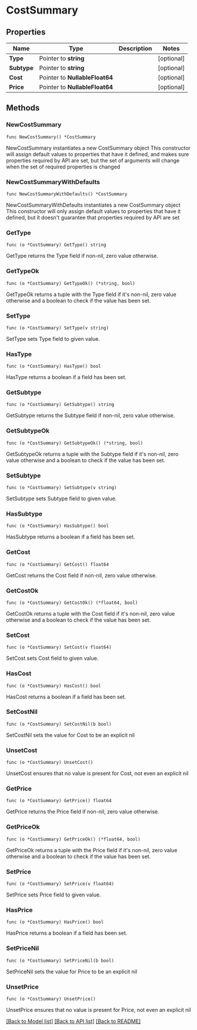 # CostSummary

## Properties

Name | Type | Description | Notes
------------ | ------------- | ------------- | -------------
**Type** | Pointer to **string** |  | [optional] 
**Subtype** | Pointer to **string** |  | [optional] 
**Cost** | Pointer to **NullableFloat64** |  | [optional] 
**Price** | Pointer to **NullableFloat64** |  | [optional] 

## Methods

### NewCostSummary

`func NewCostSummary() *CostSummary`

NewCostSummary instantiates a new CostSummary object
This constructor will assign default values to properties that have it defined,
and makes sure properties required by API are set, but the set of arguments
will change when the set of required properties is changed

### NewCostSummaryWithDefaults

`func NewCostSummaryWithDefaults() *CostSummary`

NewCostSummaryWithDefaults instantiates a new CostSummary object
This constructor will only assign default values to properties that have it defined,
but it doesn't guarantee that properties required by API are set

### GetType

`func (o *CostSummary) GetType() string`

GetType returns the Type field if non-nil, zero value otherwise.

### GetTypeOk

`func (o *CostSummary) GetTypeOk() (*string, bool)`

GetTypeOk returns a tuple with the Type field if it's non-nil, zero value otherwise
and a boolean to check if the value has been set.

### SetType

`func (o *CostSummary) SetType(v string)`

SetType sets Type field to given value.

### HasType

`func (o *CostSummary) HasType() bool`

HasType returns a boolean if a field has been set.

### GetSubtype

`func (o *CostSummary) GetSubtype() string`

GetSubtype returns the Subtype field if non-nil, zero value otherwise.

### GetSubtypeOk

`func (o *CostSummary) GetSubtypeOk() (*string, bool)`

GetSubtypeOk returns a tuple with the Subtype field if it's non-nil, zero value otherwise
and a boolean to check if the value has been set.

### SetSubtype

`func (o *CostSummary) SetSubtype(v string)`

SetSubtype sets Subtype field to given value.

### HasSubtype

`func (o *CostSummary) HasSubtype() bool`

HasSubtype returns a boolean if a field has been set.

### GetCost

`func (o *CostSummary) GetCost() float64`

GetCost returns the Cost field if non-nil, zero value otherwise.

### GetCostOk

`func (o *CostSummary) GetCostOk() (*float64, bool)`

GetCostOk returns a tuple with the Cost field if it's non-nil, zero value otherwise
and a boolean to check if the value has been set.

### SetCost

`func (o *CostSummary) SetCost(v float64)`

SetCost sets Cost field to given value.

### HasCost

`func (o *CostSummary) HasCost() bool`

HasCost returns a boolean if a field has been set.

### SetCostNil

`func (o *CostSummary) SetCostNil(b bool)`

 SetCostNil sets the value for Cost to be an explicit nil

### UnsetCost
`func (o *CostSummary) UnsetCost()`

UnsetCost ensures that no value is present for Cost, not even an explicit nil
### GetPrice

`func (o *CostSummary) GetPrice() float64`

GetPrice returns the Price field if non-nil, zero value otherwise.

### GetPriceOk

`func (o *CostSummary) GetPriceOk() (*float64, bool)`

GetPriceOk returns a tuple with the Price field if it's non-nil, zero value otherwise
and a boolean to check if the value has been set.

### SetPrice

`func (o *CostSummary) SetPrice(v float64)`

SetPrice sets Price field to given value.

### HasPrice

`func (o *CostSummary) HasPrice() bool`

HasPrice returns a boolean if a field has been set.

### SetPriceNil

`func (o *CostSummary) SetPriceNil(b bool)`

 SetPriceNil sets the value for Price to be an explicit nil

### UnsetPrice
`func (o *CostSummary) UnsetPrice()`

UnsetPrice ensures that no value is present for Price, not even an explicit nil

[[Back to Model list]](../README.md#documentation-for-models) [[Back to API list]](../README.md#documentation-for-api-endpoints) [[Back to README]](../README.md)


